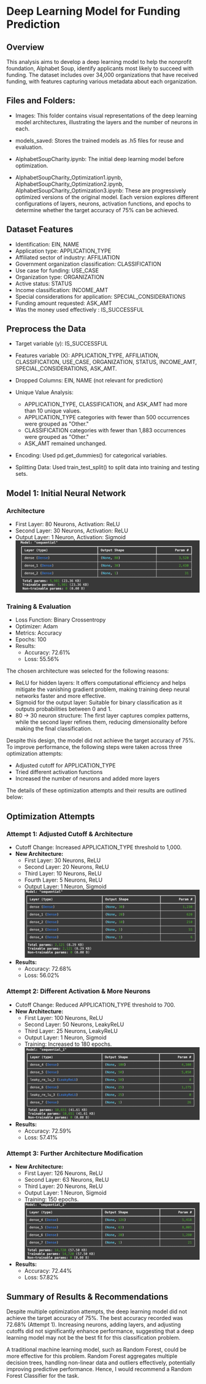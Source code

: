# Deep Learning Model for Funding Prediction
## Overview 
This analysis aims to develop a deep learning model to help the nonprofit foundation, Alphabet Soup, identify applicants most likely to succeed with funding. The dataset includes over 34,000 organizations that have received funding, with features capturing various metadata about each organization.

## Files and Folders:
* Images: This folder contains visual representations of the deep learning model architectures, illustrating the layers and the number of neurons in each.

* models_saved: Stores the trained models as .h5 files for reuse and evaluation.

* AlphabetSoupCharity.ipynb: The initial deep learning model before optimization.

* AlphabetSoupCharity_Optimization1.ipynb, AlphabetSoupCharity_Optimization2.ipynb, AlphabetSoupCharity_Optimization3.ipynb: These are progressively optimized versions of the original model. Each version explores different configurations of layers, neurons, activation functions, and epochs to determine whether the target accuracy of 75% can be achieved.
## Dataset Features
* Identification: EIN, NAME
* Application type: APPLICATION_TYPE
* Affiliated sector of industry: AFFILIATION
* Government organization classification: CLASSIFICATION
* Use case for funding: USE_CASE
* Organization type: ORGANIZATION
* Active status: STATUS
* Income classification: INCOME_AMT
* Special considerations for application: SPECIAL_CONSIDERATIONS
* Funding amount requested: ASK_AMT
* Was the money used effectively : IS_SUCCESSFUL

## Preprocess the Data
* Target variable (y): IS_SUCCESSFUL
* Features variable (X): APPLICATION_TYPE, AFFILIATION, CLASSIFICATION, USE_CASE, ORGANIZATION, STATUS, INCOME_AMT, SPECIAL_CONSIDERATIONS, ASK_AMT.
* Dropped Columns: EIN, NAME (not relevant for prediction)
* Unique Value Analysis:
    * APPLICATION_TYPE, CLASSIFICATION, and ASK_AMT had more than 10 unique values.
    * APPLICATION_TYPE categories with fewer than 500 occurrences were grouped as "Other."
    * CLASSIFICATION categories with fewer than 1,883 occurrences were grouped as "Other."
    * ASK_AMT remained unchanged.

 
* Encoding: Used pd.get_dummies() for categorical variables. 
* Splitting Data: Used train_test_split() to split data into training and testing sets.

## Model 1: Initial Neural Network

### Architecture

  * First Layer: 80 Neurons, Activation: ReLU
  * Second Layer: 30 Neurons, Activation: ReLU
  * Output Layer: 1 Neuron, Activation: Sigmoid
  ![Alt text](Images/original_model.png)

### Training & Evaluation 


   * Loss Function: Binary Crossentropy
   * Optimizer: Adam
   * Metrics: Accuracy
   * Epochs: 100
   * Results:
        * Accuracy: 72.61%
        * Loss: 55.56%

The chosen architecture was selected for the following reasons:

* ReLU for hidden layers: It offers computational efficiency and helps mitigate the vanishing gradient problem, making training deep neural networks faster and more effective.
* Sigmoid for the output layer: Suitable for binary classification as it outputs probabilities between 0 and 1.
* 80 → 30 neuron structure: The first layer captures complex patterns, while the second layer refines them, reducing dimensionality before making the final classification.
<p> Despite this design, the model did not achieve the target accuracy of 75%. To improve performance, the following steps were taken across three optimization attempts:

* Adjusted cutoff for APPLICATION_TYPE
* Tried different activation functions
* Increased the number of neurons and added more layers
<p>The details of these optimization attempts and their results are outlined below:

## Optimization Attempts        



### Attempt 1: Adjusted Cutoff & Architecture
* Cutoff Change: Increased APPLICATION_TYPE threshold to 1,000.
* **New Architecture:**
    * First Layer: 30 Neurons, ReLU
    * Second Layer: 20 Neurons, ReLU
    * Third Layer: 10 Neurons, ReLU
    * Fourth Layer: 5 Neurons, ReLU
    * Output Layer: 1 Neuron, Sigmoid
    ![Alt text](Images/optimization1.png)
* **Results:**
    * Accuracy: 72.68%
    * Loss: 56.02%

    

### Attempt 2: Different Activation & More Neurons
* Cutoff Change: Reduced APPLICATION_TYPE threshold to 700.
* **New Architecture:**
    * First Layer: 100 Neurons, ReLU
    * Second Layer: 50 Neurons, LeakyReLU
    * Third Layer: 25 Neurons, LeakyReLU
    * Output Layer: 1 Neuron, Sigmoid
    * Training: Increased to 180 epochs.
    ![Alt text](Images/optimization2.png)
* **Results:**
    * Accuracy: 72.59%
    * Loss: 57.41%
    
### Attempt 3: Further Architecture Modification
* **New Architecture:**
   * First Layer: 126 Neurons, ReLU
   * Second Layer: 63 Neurons, ReLU
   * Third Layer: 20 Neurons, ReLU
   * Output Layer: 1 Neuron, Sigmoid
   * Training: 150 epochs.
   ![Alt text](Images/optimization3.png)
* **Results:**
    * Accuracy: 72.44%
    * Loss: 57.82%
    

## Summary of Results & Recommendations

Despite multiple optimization attempts, the deep learning model did not achieve the target accuracy of 75%. The best accuracy recorded was 72.68% (Attempt 1). Increasing neurons, adding layers, and adjusting cutoffs did not significantly enhance performance, suggesting that a deep learning model may not be the best fit for this classification problem.
<p>A traditional machine learning model, such as Random Forest, could be more effective for this problem. Random Forest aggregates multiple decision trees, handling non-linear data and outliers effectively, potentially improving predictive performance. 
Hence, I would recommend a Random Forest Classifier for the task.





